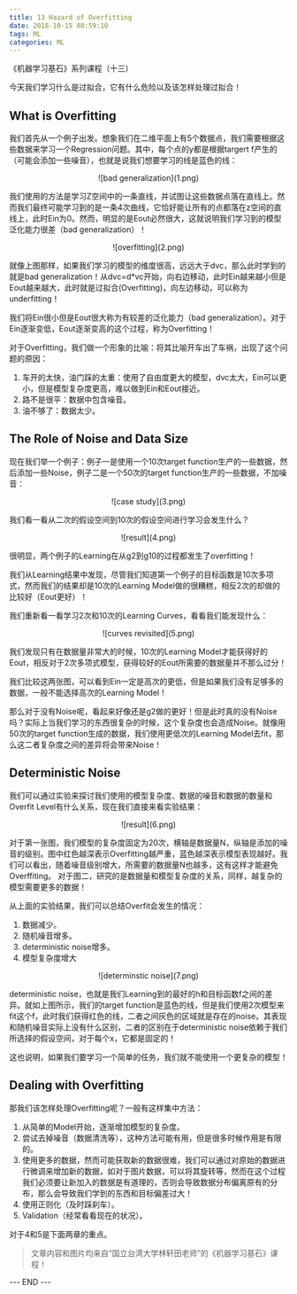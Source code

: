 ```yaml
---
title: 13 Hazard of Overfitting
date: 2018-10-15 08:59:10
tags: ML
categories: ML
---
```


《机器学习基石》系列课程（十三）

今天我们学习什么是过拟合，它有什么危险以及该怎样处理过拟合！

<!-- more -->
## What is Overfitting
我们首先从一个例子出发。想象我们在二维平面上有5个数据点，我们需要根据这些数据来学习一个Regression问题。其中，每个点的y都是根据targert f产生的（可能会添加一些噪音），也就是说我们想要学习的线是蓝色的线：

<div align=center> ![bad generalization](1.png) </div>

我们使用的方法是学习Z空间中的一条直线，并试图让这些数据点落在直线上。然而我们最终可能学习到的是一条4次曲线，它恰好能让所有的点都落在z空间的直线上，此时Ein为0。然而，明显的是Eout必然很大，这就说明我们学习到的模型泛化能力很差（bad generalization）！

<div align=center> ![overfitting](2.png) </div>

就像上图那样，如果我们学习的模型的维度很高，远远大于dvc，那么此时学到的就是bad generalization！从dvc=d*vc开始，向右边移动，此时Ein越来越小但是Eout越来越大，此时就是过拟合(Overfitting)，向左边移动，可以称为underfitting！

我们将Ein很小但是Eout很大称为有较差的泛化能力（bad generalization）。对于Ein逐渐变低，Eout逐渐变高的这个过程，称为Overfitting！

对于Overfitting，我们做一个形象的比喻：将其比喻开车出了车祸，出现了这个问题的原因：

1. 车开的太快，油门踩的太重：使用了自由度更大的模型，dvc太大，Ein可以更小，但是模型复杂度更高，难以做到Ein和Eout接近。
2. 路不是很平：数据中包含噪音。
3. 油不够了：数据太少。

## The Role of Noise and Data Size
现在我们举一个例子：例子一是使用一个10次target function生产的一些数据，然后添加一些Noise，例子二是一个50次的target function生产的一些数据，不加噪音：

<div align=center> ![case study](3.png) </div>

我们看一看从二次的假设空间到10次的假设空间进行学习会发生什么？

<div align=center> ![result](4.png) </div>

很明显，两个例子的Learning在从g2到g10的过程都发生了overfitting！

我们从Learning结果中发现，尽管我们知道第一个例子的目标函数是10次多项式，然而我们的结果却是10次的Learning Model做的很糟糕，相反2次的却做的比较好（Eout更好）！

我们重新看一看学习2次和10次的Learning Curves，看看我们能发现什么：

<div align=center> ![curves revisited](5.png) </div>

我们发现只有在数据量非常大的时候，10次的Learning Model才能获得好的Eout，相反对于2次多项式模型，获得较好的Eout所需要的数据量并不那么过分！

我们比较这两张图，可以看到Ein一定是高次的更低，但是如果我们没有足够多的数据，一般不能选择高次的Learning Model！

那么对于没有Noise呢，看起来好像还是g2做的更好！但是此时真的没有Noise吗？实际上当我们学习的东西很复杂的时候，这个复杂度也会造成Noise。就像用50次的target function生成的数据，我们使用更低次的Learning Model去fit，那么这二者复杂度之间的差异将会带来Noise！

## Deterministic Noise
我们可以通过实验来探讨我们使用的模型复杂度、数据的噪音和数据的数量和Overfit Level有什么关系，现在我们直接来看实验结果：

<div align=center> ![result](6.png) </div>

对于第一张图，我们模型的复杂度固定为20次，横轴是数据量N，纵轴是添加的噪音的级别。图中红色越深表示Overfitting越严重，蓝色越深表示模型表现越好。我们可以看出，随着噪音级别增大，所需要的数据量N也越多，这有这样才能避免Overffiting。
对于图二，研究的是数据量和模型复杂度的关系，同样，越复杂的模型需要更多的数据！

从上面的实验结果，我们可以总结Overfit会发生的情况：
1. 数据减少。
2. 随机噪音增多。
3. deterministic noise增多。
4. 模型复杂度增大

<div align=center> ![determinstic noise](7.png) </div>

deterministic noise，也就是我们Learning到的最好的h和目标函数f之间的差异。就如上图所示，我们的target function是蓝色的线，但是我们使用2次模型来fit这个f，此时我们获得红色的线，二者之间灰色的区域就是存在的noise。其表现和随机噪音实际上没有什么区别，二者的区别在于deterministic noise依赖于我们所选择的假设空间，对于每个x，它都是固定的！

这也说明，如果我们要学习一个简单的任务，我们就不能使用一个更复杂的模型！

## Dealing with Overfitting
那我们该怎样处理Overfitting呢？一般有这样集中方法：
1. 从简单的Model开始，逐渐增加模型的复杂度。
2. 尝试去掉噪音（数据清洗等），这种方法可能有用，但是很多时候作用是有限的。
3. 使用更多的数据，然而可能获取新的数据很难，我们可以通过对原始的数据进行微调来增加新的数据，如对于图片数据，可以将其旋转等，然而在这个过程我们必须要让新加入的数据是有道理的，否则会导致数据分布偏离原有的分布，那么会导致我们学到的东西和目标偏差过大！
4. 使用正则化（及时踩刹车）。
5. Validation（经常看看现在的状况）。

对于4和5是下面两章的重点。

> 文章内容和图片均来自“国立台湾大学林轩田老师”的《机器学习基石》课程！

--- END ---